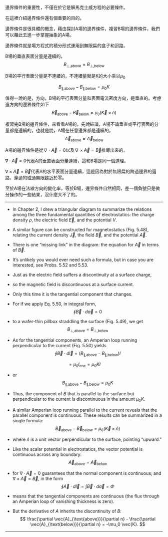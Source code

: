 
邊界條件的重要性，不僅在於它是解馬克士威方程的必要條件。

在這裡介紹邊界條件還有個重要的目的。

邊界條件是很具體的概念，藉由探討A場的邊界條件，複習B場的邊界條件，我們可以藉此去進一步掌握抽象的A場。

邊界條件就是場方程式的積分形式運用到無限扁的盒子和迴路。

B場的垂直表面分量是連續的。
$$
B_{\perp,\text{above}} = B_{\perp,\text{below}}
$$

B場的平行表面分量是不連續的，不連續量就是K的大小乘以$\mu_0$

$$
B_{\parallel,\text{above}} - B_{\parallel,\text{below}} = \mu_0K
$$

值得一說的是，方向，B場的平行表面分量和表面電流密度方向，是垂直的。考慮進方向的邊界條件如下
$$
\vec{B}_{\text{above}} - \vec{B}_{\text{below}} = \mu_0 ( \vec{K} \times \hat{n} )
$$

複習完B場的邊界條件，來看看A場的，先說結論，A場不論垂直或平行表面的分量都是連續的，也就是說，A場在任意邊界都是連續的。
$$
\vec{A}_{\text{above}} = \vec{A}_{\text{below}}
$$

A場的邊界條件是從$\nabla\cdot\vec{A}=0$以及$\nabla\times\vec{A}=\vec{B}$推導出來的。

$\nabla\cdot\vec{A}=0$代表A的垂直表面分量連續，這和B場是同一個道理。

$\nabla\times\vec{A}=\vec{B}$代表A的水平表面分量連續，這是因為對於無限扁的跨過邊界的迴路，穿過的磁通無限趨近於零。

至於A場在法線方向的變化率，等於B場，邊界條件自然相同，差一個負號只是微分操作的一些結果，沒什麼大不了的。

---

- In Chapter 2, I drew a triangular diagram to summarize the relations among the three fundamental quantities of electrostatics: the charge density $\rho$, the electric field $\vec{E}$, and the potential $V$. 
- A similar figure can be constructed for magnetostatics (Fig. 5.48), relating the current density $\vec{J}$, the field $\vec{B}$, and the potential $\vec{A}$. 
- There is one “missing link” in the diagram: the equation for $\vec{A}$ in terms of $\vec{B}$. 
- It’s unlikely you would ever need such a formula, but in case you are interested, see Probs. 5.52 and 5.53.  
- Just as the electric field suffers a discontinuity at a surface charge, 
- so the magnetic field is discontinuous at a surface current. 
- Only this time it is the tangential component that changes. 
- For if we apply Eq. 5.50, in integral form,
$$
\oint \vec{B} \cdot d\vec{a} = 0
$$

- to a wafer-thin pillbox straddling the surface (Fig. 5.49), we get  
$$
B_{\perp,\text{above}} = B_{\perp,\text{below}} \tag{5.74}
$$

- As for the tangential components, an Amperian loop running perpendicular to the current (Fig. 5.50) yields  
$$
\oint \vec{B} \cdot d\vec{l} = (B_{\parallel,\text{above}} - B_{\parallel,\text{below}}) l
$$

$$
= \mu_0 I_{\text{enc}} = \mu_0 K l
$$

- or  
$$
B_{\parallel,\text{above}} - B_{\parallel,\text{below}} = \mu_0 K  \tag{5.75}
$$

- Thus, the component of $B$ that is parallel to the surface but perpendicular to the current is discontinuous in the amount $\mu_0 K$. 
- A similar Amperian loop running parallel to the current reveals that the parallel component is continuous. These results can be summarized in a single formula:  
$$
\vec{B}_{\text{above}} - \vec{B}_{\text{below}} = \mu_0 ( \vec{K} \times \hat{n} ) \tag{5.76}
$$

- where $\hat{n}$ is a unit vector perpendicular to the surface, pointing “upward.”  
- Like the scalar potential in electrostatics, the vector potential is continuous across any boundary:  
$$
\vec{A}_{\text{above}} = \vec{A}_{\text{below}} \tag{5.77}
$$

- for $\nabla \cdot \vec{A} = 0$ guarantees that the normal component is continuous; and $\nabla \times \vec{A} = \vec{B}$, in the form  
$$
\oint \vec{A} \cdot d\vec{l} = \int \vec{B} \cdot d\vec{a} = \Phi
$$

- means that the tangential components are continuous (the flux through an Amperian loop of vanishing thickness is zero). 
- But the derivative of $A$ inherits the discontinuity of $B$:  
$$
\frac{\partial \vec{A}_{\text{above}}}{\partial n} - \frac{\partial \vec{A}_{\text{below}}}{\partial n} = -\mu_0 \vec{K}.
$$

---